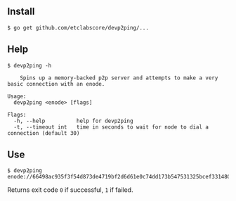 ## Install
```
$ go get github.com/etclabscore/devp2ping/...
```

## Help

```
$ devp2ping -h

    Spins up a memory-backed p2p server and attempts to make a very basic connection with an enode.

Usage:
  devp2ping <enode> [flags]

Flags:
  -h, --help          help for devp2ping
  -t, --timeout int   time in seconds to wait for node to dial a connection (default 30)
```

## Use

```
$ devp2ping enode://66498ac935f3f54d873de4719bf2d6d61e0c74dd173b547531325bcef331480f9bedece91099810971c8567eeb1ae9f6954b013c47c6dc51355bbbbae65a8c16@54.148.165.1:30303
```

Returns exit code `0` if successful, `1` if failed.
